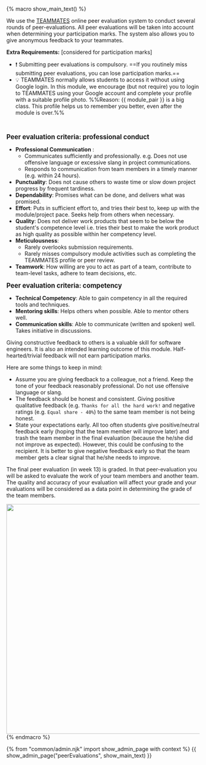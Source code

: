 {% macro show_main_text() %}
<div id="main">

We use the [TEAMMATES](http://teammatesv4.appspot.com/) online peer evaluation system to conduct several rounds of peer-evaluations.
All peer evaluations will be taken into account when determining your participation marks. The system also allows you to give anonymous feedback to your teammates.

<span id="extra-requirements">

**Extra Requirements:** [considered for participation marks]

* :exclamation: Submitting peer evaluations is compulsory. ==If you routinely miss submitting peer evaluations, you can lose participation marks.==
* :bulb: TEAMMATES normally allows students to access it without using Google login. In this module, we encourage (but not require) you to login to TEAMMATES using your Google account and complete your profile with a <trigger trigger="click" for="modal:peerEvaluations-suitablePhoto">suitable profile photo</trigger>. %%Reason: {{ module_pair }} is a big class. This profile helps us to remember you better, even after the module is over.%%

<modal title="%%Admin {{ icon_embedding }} Project → Deliverables → Website (extract)%%" id="modal:peerEvaluations-suitablePhoto">
  <include src="project-deliverables.md#profile-photo" />
</modal>

</span>

<div id="peerEvaluation-criteria">

<big>**Peer evaluation criteria: professional conduct**</big>
* **Professional Communication** : 
  * Communicates sufficiently and professionally. e.g. Does not use offensive language or excessive slang in project communications.
  * Responds to communication from team members in a timely manner (e.g. within 24 hours).
* **Punctuality**: Does not cause others to waste time or slow down project progress by frequent tardiness.
* **Dependability**: Promises what can be done, and delivers what was promised.
* **Effort**: Puts in sufficient effort to, and tries their best to, keep up with the module/project pace. Seeks help from others when necessary.
* **Quality**: Does not deliver work products that seem to be below the student's competence level i.e. tries their best to make the work product as high quality as possible within her competency level.
* **Meticulousness**:
  * Rarely overlooks submission requirements.
  * Rarely misses compulsory module activities such as completing the TEAMMATES profile or peer review.
* **Teamwork**: How willing are you to act as part of a team, contribute to team-level tasks, adhere to team decisions, etc.

  
<big>**Peer evaluation criteria: competency**</big>
* **Technical Competency**: Able to gain competency in all the required tools and techniques.
* **Mentoring skills**: Helps others when possible. Able to mentor others well.
* **Communication skills**: Able to communicate (written and spoken) well. Takes initiative in discussions.
</div>

<span id="giving-peer-feedback">

Giving constructive feedback to others is a valuable skill for software engineers. It is also an intended learning outcome of this module. Half-hearted/trivial feedback will not earn participation marks.

Here are some things to keep in mind:

* Assume you are giving feedback to a colleague, not a friend. Keep the tone of your feedback reasonably professional. Do not use offensive language or slang.
* The feedback should be honest and consistent. Giving positive qualitative feedback (e.g. `Thanks for all the hard work!` and negative ratings (e.g. `Equal share - 40%`) to the same team member is not being honest.
* State your expectations early. All too often students give positive/neutral feedback early (hoping that the team member will improve later) and trash the team member in the final evaluation (because the he/she did not improve as expected). However, this could be confusing to the recipient. It is better to give negative feedback early so that the team member gets a clear signal that he/she needs to improve.

</span>

The final peer evaluation (in week 13) is graded. In that peer-evaluation you will be asked to evaluate the work of your team members and another team. The quality and accuracy of your evaluation will affect your grade and your evaluations will be considered as a data point in determining the grade of the team members.

<img src="{{baseUrl}}/admin/images/peer evaluations.png" width="600px">



</div>
{% endmacro %}

{% from "common/admin.njk" import show_admin_page with context %}
{{ show_admin_page("peerEvaluations", show_main_text) }}